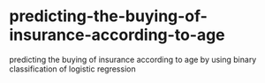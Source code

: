 # predicting-the-buying-of-insurance-according-to-age
predicting the buying of insurance according to age by using binary classification of logistic regression

